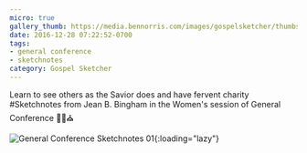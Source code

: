 ```yaml
---
micro: true
gallery_thumb: https://media.bennorris.com/images/gospelsketcher/thumbs/oct-16-0-bingham.jpg
date: 2016-12-28 07:22:52-0700
tags:
- general conference
- sketchnotes
category: Gospel Sketcher
---
```


Learn to see others as the Savior does and have fervent charity
#Sketchnotes from Jean B. Bingham in the Women's session of General Conference ✍🏼⛪️

![General Conference Sketchnotes 01](https://media.bennorris.com/images/gospelsketcher/general-conference/oct-2016/oct-16-0-bingham.jpg){:loading="lazy"}

